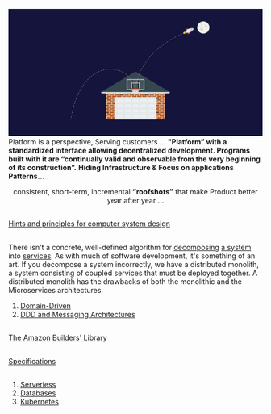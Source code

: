 ![](../images/roofshots.png)
Platform is a perspective, Serving customers ... **"Platform” with a standardized interface allowing decentralized development. Programs built with it are “continually valid and observable from the very beginning of its construction”.**
**Hiding Infrastructure & Focus on applications Patterns...** 
<p align="center">consistent, short-term, incremental <b>“roofshots”</b> that make Product better year after year ... </p> 

##

[Hints and principles for computer system design](https://www.microsoft.com/en-us/research/uploads/prod/2019/09/Hints-137-short.pdf)

##

There isn't a concrete, well-defined algorithm for [decomposing](https://blog.acolyer.org/2016/09/05/on-the-criteria-to-be-used-in-decomposing-systems-into-modules/) [a system](https://queue.acm.org/detail.cfm?id=3395214) into [services](Modeling.md). As with much of software development, it's something of an art. If you decompose a system incorrectly, we have a distributed monolith, a system consisting of coupled services that must be deployed together. A distributed monolith has the drawbacks of both the monolithic and the Microservices architectures.

1. [Domain-Driven](https://www.dddheuristics.com/)
2. [DDD and Messaging Architectures](https://verraes.net/2019/05/ddd-msg-arch/)

##

[The Amazon Builders' Library](https://aws.amazon.com/builders-library/)

##

[Specifications](../System/Specs.md)

##

1. [Serverless](../System/Serverless.md)
2. [Databases](../System/Databases.md)
3. [Kubernetes](../System/Kubernetes.md)
